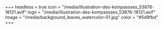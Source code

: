 +++
headless = true
icon = "/media/illustration-des-kompassses_53876-18121.avif"
logo = "/media/illustration-des-kompassses_53876-18121.avif"
image = "/media/background_leaves_watercolor-01.jpg"
color = "#5d9fbd"
+++
